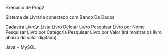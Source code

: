 Exercicio de Prog2 

Sistema de Livraria conectado com Banco De Dados

Cadastra Livro\n
Lista Livro
Deletar Livro
Pesquisar Livro por Nome
Pesquisar Livro por Categoria
Pesquisar Livro por Valor (irá mostrar os livro abaixo do valor digitado)

Java + MySQL

